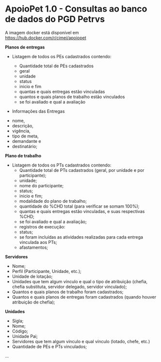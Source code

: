 # ApoioPet 1.0 - Consultas ao banco de dados do PGD Petrvs

A imagem docker está disponível em https://hub.docker.com/r/cimei/apoiopet

**Planos de entregas** 

  - Listagem de todos os PEs cadastrados contendo:
    * Quantidade total de PEs cadastrados
     * geral
    * unidade
    * status
    * inicio e fim
    * quantas e quais entregas estão vinculadas
    * quantos e quais planos de trabalho estão vinculados
    * se foi avaliado e qual a avaliação
 
 - Informações das Entregas
  * nome,
  * descrição,
  * vigência,
  * tipo de meta,
  * demandante e
  * destinatário;

**Plano de trabalho**   

 - Listagem de todos os PTs cadastrados contendo:
    * Quantidade total de PTs cadastrados (geral, por unidade e por participante);
    * unidade;
    * nome do participante;
    * status;
    * inicio e fim;
    * modalidade do plano de trabalho;
    * quantidade do %CHD total (para verificar se somam 100%);
    * quantas e quais entregas estão vinculadas, e suas respectivas %CHD;
    * se foi avaliado e qual a avaliação;
    * registros de execução:
    * status;
    * se foram incluídas as atividades realizadas para cada entrega vinculada aos PTs;
    * afastamentos;

**Servidores**

* Nome;        
* Perfil (Participante, Unidade, etc.);
* Unidade de lotação;
* Unidades que tem algum vínculo e qual o tipo de atribuição (chefia, chefia substituta, servidor delegado, servidor vinculado);
* Quantos e quais planos de trabalho foram cadastrados;
* Quantos e quais planos de entregas foram cadastrados (quando houver atribuição de chefia);

**Unidades**

 * Sigla;
 * Nome;
 * Código;
 * Unidade Pai;
 * Servidores que tem algum vínculo e qual vínculo (lotado, chefe, etc.)
 * Quantidade de PEs e PTs vinculados;

 
...
